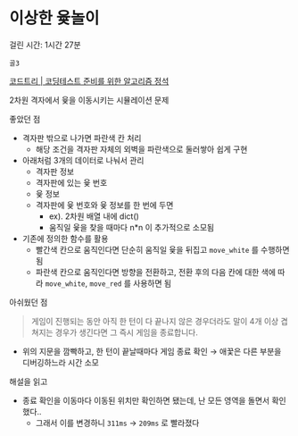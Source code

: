 # 이상한 윷놀이

걸린 시간: 1시간 27분

`골3`

[코드트리 | 코딩테스트 준비를 위한 알고리즘 정석](https://www.codetree.ai/training-field/frequent-problems/problems/odd-woodstick-game/description?page=2&pageSize=20)

2차원 격자에서 윷을 이동시키는 시뮬레이션 문제

좋았던 점

- 격자판 밖으로 나가면 파란색 칸 처리
    - 해당 조건을 격자판 자체의 외벽을 파란색으로 둘러쌓아 쉽게 구현
- 아래처럼 3개의 데이터로 나눠서 관리
    - 격자판 정보
    - 격자판에 있는 윷 번호
    - 윷 정보
    - 격자판에 윷 번호와 윷 정보를 한 번에 두면
        - ex). 2차원 배열 내에 dict()
        - 움직일 윷을 찾을 때마다 n*n 이 추가적으로 소모됨
- 기존에 정의한 함수를 활용
    - 빨간색 칸으로 움직인다면 단순히 움직일 윷을 뒤집고 `move_white` 를 수행하면 됨
    - 파란색 칸으로 움직인다면 방향을 전환하고, 전환 후의 다음 칸에 대한 색에 따라 `move_white`, `move_red` 를 사용하면 됨

아쉬웠던 점

> 게임이 진행되는 동안 아직 한 턴이 다 끝나지 않은 경우더라도 말이 4개 이상 겹쳐지는 경우가 생긴다면 그 즉시 게임을 종료합니다.

- 위의 지문을 깜빡하고, 한 턴이 끝날때마다 게임 종료 확인 → 애꿏은 다른 부분을 디버깅하느라 시간 소모

해설을 읽고

- 종료 확인을 이동마다 이동된 위치만 확인하면 됐는데, 난 모든 영역을 돌면서 확인했다..
    - 그래서 이를 변경하니 `311ms` → `209ms` 로 빨라졌다